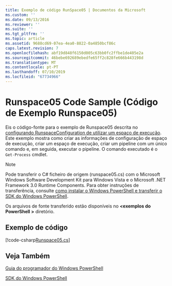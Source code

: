 ```yaml
---
title: Exemplo de código RunSpace05 | Documentos da Microsoft
ms.custom: ''
ms.date: 09/13/2016
ms.reviewer: ''
ms.suite: ''
ms.tgt_pltfrm: ''
ms.topic: article
ms.assetid: 9688cd69-07ea-4ea0-8822-0a4850bcf86c
caps.latest.revision: 7
ms.openlocfilehash: abf19d848f6150d005c63bb0fc2ffbe1de405e2a
ms.sourcegitcommit: 46bebe692689ebedfe65ff2c828fe666b443198d
ms.translationtype: MT
ms.contentlocale: pt-PT
ms.lasthandoff: 07/10/2019
ms.locfileid: "67734966"
---
```

# <a name="runspace05-code-sample"></a>Runspace05 Code Sample (Código de Exemplo Runspace05)

Eis o código-fonte para o exemplo de Runspace05 descrita no [configurando RunspaceConfiguration de utilizar um espaço de execução](https://msdn.microsoft.com/en-us/42681d19-2d05-4975-befd-afb1990e79b2). Este exemplo mostra como criar as informações de configuração de espaço de execução, criar um espaço de execução, criar um pipeline com um único comando e, em seguida, executar o pipeline. O comando executado é o `Get-Process` cmdlet.

> [!NOTE]
> Pode transferir o C# ficheiro de origem (runspace05.cs) com o Microsoft Windows Software Development Kit para Windows Vista e o Microsoft .NET Framework 3.0 Runtime Components. Para obter instruções de transferência, consulte [como instalar o Windows PowerShell e transferir o SDK do Windows PowerShell](/powershell/developer/installing-the-windows-powershell-sdk).
>
> Os arquivos de fonte transferido estão disponíveis no  **\<exemplos do PowerShell >** diretório.

## <a name="code-sample"></a>Exemplo de código

[!code-csharp[Runspace05.cs](../../powershell-sdk-samples/SDK-2.0/csharp/Runspace05/Runspace05.cs#L11-L86 "Runspace05.cs")]

## <a name="see-also"></a>Veja Também

[Guia do programador do Windows PowerShell](./windows-powershell-programmer-s-guide.md)

[SDK do Windows PowerShell](../windows-powershell-reference.md)